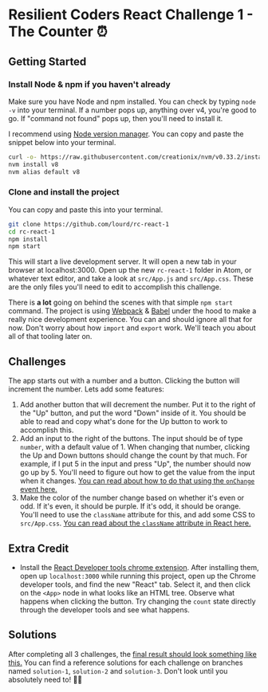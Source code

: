 # Resilient Coders React Challenge 1 - The Counter ⏰

## Getting Started

### Install Node & npm if you haven't already
Make sure you have Node and npm installed. You can check by typing `node -v` into your terminal. If a number pops up, anything over v4, you're good to go. If "command not found" pops up, then you'll need to install it.

I recommend using [Node version manager](https://github.com/creationix/nvm#installation). You can copy and paste the snippet below into your terminal.

```sh
curl -o- https://raw.githubusercontent.com/creationix/nvm/v0.33.2/install.sh | bash
nvm install v8
nvm alias default v8
```

### Clone and install the project

You can copy and paste this into your terminal.

```sh
git clone https://github.com/lourd/rc-react-1
cd rc-react-1
npm install
npm start
```

This will start a live development server. It will open a new tab in your browser at localhost:3000. Open up the new `rc-react-1` folder in Atom, or whatever text editor, and take a look at `src/App.js` and `src/App.css`. These are the only files you'll need to edit to accomplish this challenge.

There is **a lot** going on behind the scenes with that simple `npm start` command. The project is using [Webpack](https://webpack.js.org/) & [Babel](https://babeljs.io/) under the hood to make a really nice development experience. You can and should ignore all that for now. Don't worry about how `import` and `export` work. We'll teach you about all of that tooling later on.

## Challenges
The app starts out with a number and a button. Clicking the button will increment the number. Lets add some features:

1. Add another button that will decrement the number. Put it to the right of the "Up" button, and put the word "Down" inside of it. You should be able to read and copy what's done for the Up button to work to accomplish this.
2. Add an input to the right of the buttons. The input should be of type `number`, with a default value of 1. When changing that number, clicking the Up and Down buttons should change the count by that much. For example, if I put 5 in the input and press "Up", the number should now go up by 5. You'll need to figure out how to get the value from the input when it changes. [You can read about how to do that using the `onChange` event here.](https://facebook.github.io/react/docs/forms.html#controlled-components)
3. Make the color of the number change based on whether it's even or odd. If it's even, it should be purple. If it's odd, it should be orange. You'll need to use the `className` attribute for this, and add some CSS to `src/App.css`. [You can read about the `className` attribute in React here.](https://facebook.github.io/react/docs/dom-elements.html)

## Extra Credit
- Install the [React Developer tools chrome extension](https://chrome.google.com/webstore/detail/react-developer-tools/fmkadmapgofadopljbjfkapdkoienihi?hl=en). After installing them, open up `localhost:3000` while running this project, open up the Chrome developer tools, and find the new "React" tab. Select it, and then click on the `<App>` node in what looks like an HTML tree. Observe what happens when clicking the button. Try changing the `count` state directly through the developer tools and see what happens.

## Solutions
After completing all 3 challenges, the [final result should look something like this.](https://lourd.github.io/rc-react-1/) You can find a reference solutions for each challenge on branches named `solution-1`, `solution-2` and `solution-3`. Don't look until you absolutely need to! ✊🏽

